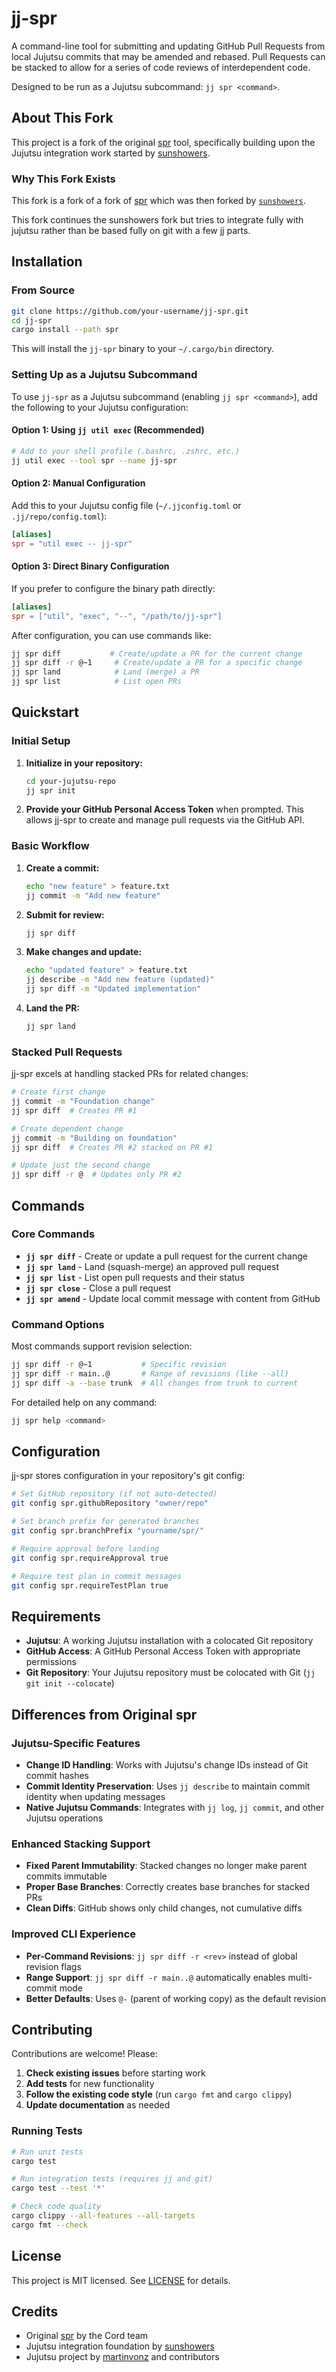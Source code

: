 # jj-spr

A command-line tool for submitting and updating GitHub Pull Requests from local Jujutsu commits that may be amended and rebased. Pull Requests can be stacked to allow for a series of code reviews of interdependent code.

Designed to be run as a Jujutsu subcommand: `jj spr <command>`.

## About This Fork

This project is a fork of the original [spr](https://github.com/getcord/spr) tool, specifically building upon the Jujutsu integration work started by [sunshowers](https://github.com/sunshowers). 

### Why This Fork Exists

This fork is a fork of a fork of [spr](https://github.com/spacedentist/spr) which was then forked by [`sunshowers`](https://github.com/sunshowers/spr).

This fork continues the sunshowers fork but tries to integrate fully with jujutsu rather than be based fully on git with a few jj parts.

## Installation

### From Source

```bash
git clone https://github.com/your-username/jj-spr.git
cd jj-spr
cargo install --path spr
```

This will install the `jj-spr` binary to your `~/.cargo/bin` directory.

### Setting Up as a Jujutsu Subcommand

To use `jj-spr` as a Jujutsu subcommand (enabling `jj spr <command>`), add the following to your Jujutsu configuration:

#### Option 1: Using `jj util exec` (Recommended)

```bash
# Add to your shell profile (.bashrc, .zshrc, etc.)
jj util exec --tool spr --name jj-spr
```

#### Option 2: Manual Configuration

Add this to your Jujutsu config file (`~/.jjconfig.toml` or `.jj/repo/config.toml`):

```toml
[aliases]
spr = "util exec -- jj-spr"
```

#### Option 3: Direct Binary Configuration

If you prefer to configure the binary path directly:

```toml
[aliases]
spr = ["util", "exec", "--", "/path/to/jj-spr"]
```

After configuration, you can use commands like:
```bash
jj spr diff           # Create/update a PR for the current change
jj spr diff -r @~1     # Create/update a PR for a specific change
jj spr land            # Land (merge) a PR
jj spr list            # List open PRs
```

## Quickstart

### Initial Setup

1. **Initialize in your repository:**
   ```bash
   cd your-jujutsu-repo
   jj spr init
   ```

2. **Provide your GitHub Personal Access Token** when prompted. This allows jj-spr to create and manage pull requests via the GitHub API.

### Basic Workflow

1. **Create a commit:**
   ```bash
   echo "new feature" > feature.txt
   jj commit -m "Add new feature"
   ```

2. **Submit for review:**
   ```bash
   jj spr diff
   ```

3. **Make changes and update:**
   ```bash
   echo "updated feature" > feature.txt
   jj describe -m "Add new feature (updated)"
   jj spr diff -m "Updated implementation"
   ```

4. **Land the PR:**
   ```bash
   jj spr land
   ```

### Stacked Pull Requests

jj-spr excels at handling stacked PRs for related changes:

```bash
# Create first change
jj commit -m "Foundation change"
jj spr diff  # Creates PR #1

# Create dependent change
jj commit -m "Building on foundation"  
jj spr diff  # Creates PR #2 stacked on PR #1

# Update just the second change
jj spr diff -r @  # Updates only PR #2
```

## Commands

### Core Commands

- **`jj spr diff`** - Create or update a pull request for the current change
- **`jj spr land`** - Land (squash-merge) an approved pull request
- **`jj spr list`** - List open pull requests and their status
- **`jj spr close`** - Close a pull request
- **`jj spr amend`** - Update local commit message with content from GitHub

### Command Options

Most commands support revision selection:
```bash
jj spr diff -r @~1           # Specific revision
jj spr diff -r main..@       # Range of revisions (like --all)
jj spr diff -a --base trunk  # All changes from trunk to current
```

For detailed help on any command:
```bash
jj spr help <command>
```

## Configuration

jj-spr stores configuration in your repository's git config:

```bash
# Set GitHub repository (if not auto-detected)
git config spr.githubRepository "owner/repo"

# Set branch prefix for generated branches
git config spr.branchPrefix "yourname/spr/"

# Require approval before landing
git config spr.requireApproval true

# Require test plan in commit messages
git config spr.requireTestPlan true
```

## Requirements

- **Jujutsu**: A working Jujutsu installation with a colocated Git repository
- **GitHub Access**: A GitHub Personal Access Token with appropriate permissions
- **Git Repository**: Your Jujutsu repository must be colocated with Git (`jj git init --colocate`)

## Differences from Original spr

### Jujutsu-Specific Features

- **Change ID Handling**: Works with Jujutsu's change IDs instead of Git commit hashes
- **Commit Identity Preservation**: Uses `jj describe` to maintain commit identity when updating messages
- **Native Jujutsu Commands**: Integrates with `jj log`, `jj commit`, and other Jujutsu operations

### Enhanced Stacking Support

- **Fixed Parent Immutability**: Stacked changes no longer make parent commits immutable
- **Proper Base Branches**: Correctly creates base branches for stacked PRs
- **Clean Diffs**: GitHub shows only child changes, not cumulative diffs

### Improved CLI Experience

- **Per-Command Revisions**: `jj spr diff -r <rev>` instead of global revision flags
- **Range Support**: `jj spr diff -r main..@` automatically enables multi-commit mode
- **Better Defaults**: Uses `@-` (parent of working copy) as the default revision

## Contributing

Contributions are welcome! Please:

1. **Check existing issues** before starting work
2. **Add tests** for new functionality
3. **Follow the existing code style** (run `cargo fmt` and `cargo clippy`)
4. **Update documentation** as needed

### Running Tests

```bash
# Run unit tests
cargo test

# Run integration tests (requires jj and git)
cargo test --test '*'

# Check code quality
cargo clippy --all-features --all-targets
cargo fmt --check
```

## License

This project is MIT licensed. See [LICENSE](./LICENSE) for details.

## Credits

- Original [spr](https://github.com/getcord/spr) by the Cord team
- Jujutsu integration foundation by [sunshowers](https://github.com/sunshowers)
- Jujutsu project by [martinvonz](https://github.com/martinvonz) and contributors
